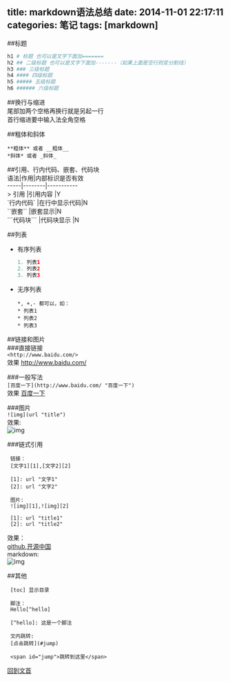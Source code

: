 title: markdown语法总结
date: 2014-11-01 22:17:11
categories: 笔记
tags: [markdown]
---

##<span id="jump">标题</span>  
```bash
h1 # 标题 也可以是文字下面加=======  
h2 ## 二级标题 也可以是文字下面加-------（如果上面是空行则变分割线）  
h3 ### 三级标题  
h4 #### 四级标题  
h5 ##### 五级标题  
h6 ###### 六级标题  
```  

##换行与缩进  
尾部加两个空格再换行就是另起一行  
首行缩进要中输入法全角空格  

##粗体和斜体  
```
**粗体** 或者 __粗体__  
*斜体* 或者 _斜体_  
```  

<!--more-->
##引用、行内代码、嵌套、代码块  
语法|作用|内部标识是否有效  
-----|--------|-----------  
\> 引用 |引用内容 |Y  
\`行内代码\` |在行中显示代码|N  
\`\`嵌套\`\` |嵌套显示|N  
\`\`\`代码块\`\`\` |代码块显示	|N  

##列表  
* 有序列表  
    ```java
    1. 列表1  
    2. 列表2  
    3. 列表3  
    ```
    
* 无序列表  

    ```
    *, +,- 都可以，如：  
    * 列表1  
    * 列表2  
    * 列表3  
    ```

##链接和图片  
###直接链接  
`<http://www.baidu.com/>`  
效果  <http://www.baidu.com/>

###一般写法  
`[百度一下](http://www.baidu.com/ "百度一下")`  
效果  [百度一下](http://www.baidu.com/ "百度一下")  

###图片  
`![img](url "title")`  
效果:  
![img](http://ww2.sinaimg.cn/large/5e8cb366jw1e85r40u55hj20b40b4q2x.jpg "markdown")  

###链式引用  
```
 链接：  
 [文字1][1],[文字2][2]  

 [1]: url "文字1"  
 [2]: url "文字2"  

 图片:  
 ![img][1],![img][2]  

 [1]: url "title1"  
 [2]: url "title2"  
```

效果：  
 [github][1],[开源中国][2]  
 markdown:  
 ![img][3]  

##其他  
```
 [toc] 显示目录

 脚注：  
 Hello[^hello]  

 [^hello]: 这是一个脚注

 文内跳转:  
 [点击跳转](#jump)  

 <span id="jump">跳转到这里</span>

``` 

[回到文首](#jump)

[1]: https://github.com/ "github"  
[2]: http://www.oschina.net/ "开源中国"  
[3]: http://ww2.sinaimg.cn/large/5e8cb366jw1e85r40u55hj20b40b4q2x.jpg "markdown"  
